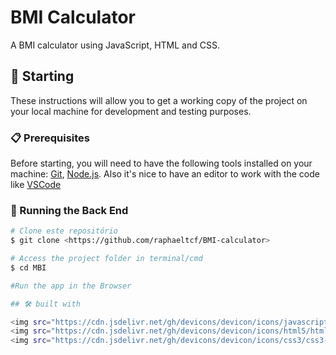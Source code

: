 # BMI Calculator

A BMI calculator using JavaScript, HTML and CSS.

## 🚀 Starting

These instructions will allow you to get a working copy of the project on your local machine for development and testing purposes.

### 📋 Prerequisites

Before starting, you will need to have the following tools installed on your machine:
[Git](https://git-scm.com), [Node.js](https://nodejs.org/en/). 
Also it's nice to have an editor to work with the code like [VSCode](https://code.visualstudio.com/)

### 🎲 Running the Back End

```bash
# Clone este repositório
$ git clone <https://github.com/raphaeltcf/BMI-calculator>

# Access the project folder in terminal/cmd
$ cd MBI

#Run the app in the Browser

## 🛠️ built with

<img src="https://cdn.jsdelivr.net/gh/devicons/devicon/icons/javascript/javascript-original.svg" width="40" height="40" /> (https://www.javascript.com/) - Backend language used
<img src="https://cdn.jsdelivr.net/gh/devicons/devicon/icons/html5/html5-original.svg" width="40" height="40" /> (https://www.w3schools.com/html/) - Used for website tagging
<img src="https://cdn.jsdelivr.net/gh/devicons/devicon/icons/css3/css3-original.svg" width="40" height="40" /> (https://www.w3schools.com/css/) - Used for website styling
